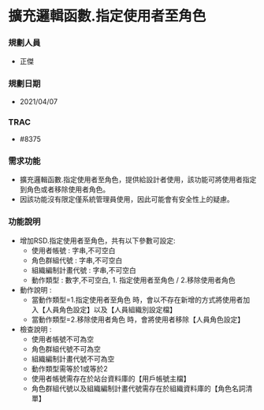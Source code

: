 # 擴充邏輯函數.指定使用者至角色

### <div id="user">規劃人員</div>
* 正傑

### <div id="updatedate">規劃日期</div>
* 2021/04/07

### <div id="trac">TRAC</div>
* #8375

### <div id="requirement">需求功能</div>

* 擴充邏輯函數.指定使用者至角色，提供給設計者使用，該功能可將使用者指定到角色或者移除使用者角色。
* 因該功能沒有限定僅系統管理員使用，因此可能會有安全性上的疑慮。

### <div id="specification">功能說明</div>
* 增加RSD.指定使用者至角色，共有以下參數可設定:
    * 使用者帳號 : 字串,不可空白
    * 角色群組代號 : 字串,不可空白
    * 組織編制計畫代號 : 字串,不可空白
    * 動作類型 : 數字,不可空白, 1. 指定使用者至角色 / 2.移除使用者角色
* 動作說明 :
    * 當動作類型=1.指定使用者至角色 時，會以不存在新增的方式將使用者加入【人員角色設定】以及【人員組織別設定檔】
    * 當動作類型=2.移除使用者角色 時，會將使用者移除【人員角色設定】
* 檢查說明 :
    * 使用者帳號不可為空
    * 角色群組代號不可為空
    * 組織編制計畫代號不可為空
    * 動作類型需等於1或等於2
    * 使用者帳號需存在於站台資料庫的【用戶帳號主檔】
    * 角色群組代號以及組織編制計畫代號需存在於組織資料庫的【角色名詞清單】